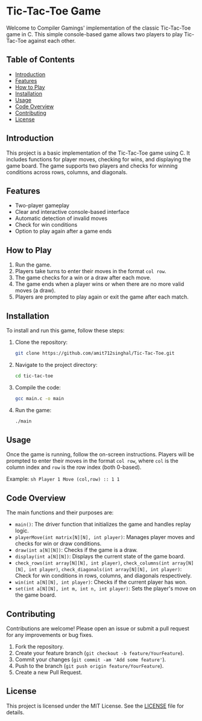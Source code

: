 # Tic-Tac-Toe Game

Welcome to Compiler Gamings' implementation of the classic Tic-Tac-Toe game in C. This simple console-based game allows two players to play Tic-Tac-Toe against each other.

## Table of Contents

- [Introduction](#introduction)
- [Features](#features)
- [How to Play](#how-to-play)
- [Installation](#installation)
- [Usage](#usage)
- [Code Overview](#code-overview)
- [Contributing](#contributing)
- [License](#license)

## Introduction

This project is a basic implementation of the Tic-Tac-Toe game using C. It includes functions for player moves, checking for wins, and displaying the game board. The game supports two players and checks for winning conditions across rows, columns, and diagonals.

## Features

- Two-player gameplay
- Clear and interactive console-based interface
- Automatic detection of invalid moves
- Check for win conditions
- Option to play again after a game ends

## How to Play

1. Run the game.
2. Players take turns to enter their moves in the format `col row`.
3. The game checks for a win or a draw after each move.
4. The game ends when a player wins or when there are no more valid moves (a draw).
5. Players are prompted to play again or exit the game after each match.

## Installation

To install and run this game, follow these steps:

1. Clone the repository:
    ```sh
    git clone https://github.com/amit712singhal/Tic-Tac-Toe.git
    ```
2. Navigate to the project directory:
    ```sh
    cd tic-tac-toe
    ```
3. Compile the code:
    ```sh
    gcc main.c -o main
    ```
4. Run the game:
    ```sh
    ./main
    ```

## Usage

Once the game is running, follow the on-screen instructions. Players will be prompted to enter their moves in the format `col row`, where `col` is the column index and `row` is the row index (both 0-based).

Example:
    ```sh
    Player 1 Move (col,row) :: 1 1
    ```
 
## Code Overview

The main functions and their purposes are:

- `main()`: The driver function that initializes the game and handles replay logic.
- `playerMove(int matrix[N][N], int player)`: Manages player moves and checks for win or draw conditions.
- `draw(int a[N][N])`: Checks if the game is a draw.
- `display(int a[N][N])`: Displays the current state of the game board.
- `check_rows(int array[N][N], int player)`, `check_columns(int array[N][N], int player)`, `check_diagonals(int array[N][N], int player)`: Check for win conditions in rows, columns, and diagonals respectively.
- `win(int a[N][N], int player)`: Checks if the current player has won.
- `set(int a[N][N], int m, int n, int player)`: Sets the player's move on the game board.

## Contributing

Contributions are welcome! Please open an issue or submit a pull request for any improvements or bug fixes.

1. Fork the repository.
2. Create your feature branch (`git checkout -b feature/YourFeature`).
3. Commit your changes (`git commit -am 'Add some feature'`).
4. Push to the branch (`git push origin feature/YourFeature`).
5. Create a new Pull Request.

## License

This project is licensed under the MIT License. See the [LICENSE](LICENSE) file for details.
